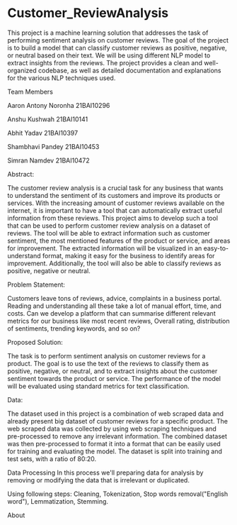 # Customer_ReviewAnalysis
This project is a machine learning solution that addresses the task of performing sentiment analysis on customer reviews. The goal of the project is to build a model that can classify customer reviews as positive, negative, or neutral based on their text. We will be using different NLP model to extract insights from the reviews. The project provides a clean and well-organized codebase, as well as detailed documentation and explanations for the various NLP techniques used.

Team Members

Aaron Antony Noronha 21BAI10296

Anshu Kushwah 21BAI10141

Abhit Yadav 21BAI10397

Shambhavi Pandey 21BAI10453

Simran Namdev 21BAI10472

Abstract:

The customer review analysis is a crucial task for any business that wants to understand the sentiment of its customers and improve its products or services. With the increasing amount of customer reviews available on the internet, it is important to have a tool that can automatically extract useful information from these reviews. This project aims to develop such a tool that can be used to perform customer review analysis on a dataset of reviews. The tool will be able to extract information such as customer sentiment, the most mentioned features of the product or service, and areas for improvement. The extracted information will be visualized in an easy-to-understand format, making it easy for the business to identify areas for improvement. Additionally, the tool will also be able to classify reviews as positive, negative or neutral.

Problem Statement:

Customers leave tons of reviews, advice, complaints in a business portal. Reading and understanding all these take a lot of manual effort, time, and costs. Can we develop a platform that can summarise different relevant metrics for our business like most recent reviews, Overall rating, distribution of sentiments, trending keywords, and so on?

Proposed Solution:

The task is to perform sentiment analysis on customer reviews for a product. The goal is to use the text of the reviews to classify them as positive, negative, or neutral, and to extract insights about the customer sentiment towards the product or service. The performance of the model will be evaluated using standard metrics for text classification.

Data:

The dataset used in this project is a combination of web scraped data and already present big dataset of customer reviews for a specific product. The web scraped data was collected by using web scraping techniques and pre-processed to remove any irrelevant information. The combined dataset was then pre-processed to format it into a format that can be easily used for training and evaluating the model. The dataset is split into training and test sets, with a ratio of 80:20.

Data Processing
In this process we'll preparing data for analysis by removing or modifying the data that is irrelevant or duplicated.

Using following steps: Cleaning, Tokenization, Stop words removal("English word"), Lemmatization, Stemming.

About
